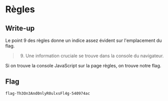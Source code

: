 # Règles

## Write-up

Le point 9 des règles donne un indice assez évident sur l'emplacement du flag.

> 9. Une information cruciale se trouve dans la console du navigateur.

Si on trouve la console JavaScript sur la page règles, on trouve notre flag.

## Flag

`flag-Th3On3And0nlyR0ulxsFl4g-540974ac`
